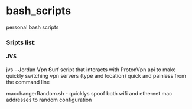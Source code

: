 # bash_scripts
personal bash scripts


### Sripts list:


#### JVS

jvs - **J**ordan **V**pn **S**urf
script that interacts with ProtonVpn api to make quickly switching vpn servers (type and location) quick and painless from the command line

macchangerRandom.sh - quicklys spoof both wifi and ethernet mac addresses to random configuration







